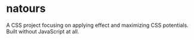 # natours
A CSS project focusing on applying effect and maximizing CSS potentials. Built without JavaScript at all.
